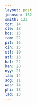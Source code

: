 ```yaml
---
layout: post
johnson: 132
smith: 133
tor: 14
cle: 18
bos: 15
tam: 22
pit: 16
cin: 15
stl: 19
atl: 13
bal: 22
kan: 20
nyy: 21
laa: 14
sdg: 11
was: 14
phi: 18
lad: 13
---
```

